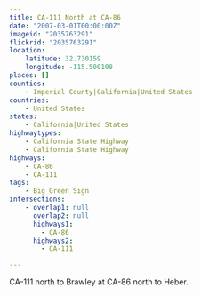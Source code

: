 ```yaml
---
title: CA-111 North at CA-86
date: "2007-03-01T00:00:00Z"
imageid: "2035763291"
flickrid: "2035763291"
location:
    latitude: 32.730159
    longitude: -115.500108
places: []
counties:
    - Imperial County|California|United States
countries:
    - United States
states:
    - California|United States
highwaytypes:
    - California State Highway
    - California State Highway
highways:
    - CA-86
    - CA-111
tags:
    - Big Green Sign
intersections:
    - overlap1: null
      overlap2: null
      highways1:
        - CA-86
      highways2:
        - CA-111

---
```

CA-111 north to Brawley at CA-86 north to Heber.
